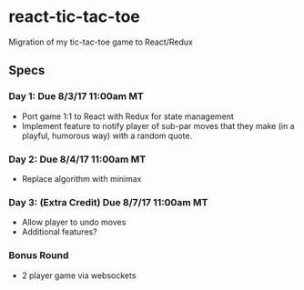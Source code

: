 # react-tic-tac-toe
Migration of my tic-tac-toe game to React/Redux

## Specs

### Day 1: Due 8/3/17 11:00am MT

- Port game 1:1 to React with Redux for state management
- Implement feature to notify player of sub-par moves that they make (in a playful, humorous way) with a random quote.

### Day 2: Due 8/4/17 11:00am MT

- Replace algorithm with minimax

### Day 3: (Extra Credit) Due 8/7/17 11:00am MT

- Allow player to undo moves
- Additional features?

### Bonus Round

- 2 player game via websockets